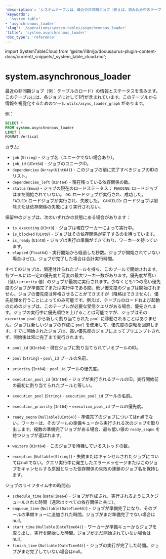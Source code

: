 ```yaml
---
'description': 'システムテーブルは、最近の非同期ジョブ（例えば、読み込み中のテーブル）の情報と状態を含んでいます。テーブルは、各ジョブの行を含んでいます。'
'keywords':
- 'system table'
- 'asynchronous_loader'
'slug': '/operations/system-tables/asynchronous_loader'
'title': 'system.asynchronous_loader'
'doc_type': 'reference'
---
```


import SystemTableCloud from '@site/i18n/jp/docusaurus-plugin-content-docs/current/_snippets/_system_table_cloud.md';


# system.asynchronous_loader

<SystemTableCloud/>

最近の非同期ジョブ（例：テーブルのロード）の情報とステータスを含みます。このテーブルには、各ジョブに対して1行が含まれています。このテーブルから情報を視覚化するためのツール `utils/async_loader_graph` があります。

例：

```sql
SELECT *
FROM system.asynchronous_loader
LIMIT 1
FORMAT Vertical
```

カラム:

- `job` (`String`) - ジョブ名（ユニークでない場合あり）。
- `job_id` (`UInt64`) - ジョブのユニークID。
- `dependencies` (`Array(UInt64)`) - このジョブの前に完了すべきジョブのIDのリスト。
- `dependencies_left` (`UInt64`) - 現在残っている依存関係の数。
- `status` (`Enum`) - ジョブの現在のロードステータス：
    `PENDING`: ロードジョブはまだ開始されていない。
    `OK`: ロードジョブが実行され、成功した。
    `FAILED`: ロードジョブが実行され、失敗した。
    `CANCELED`: ロードジョブは削除または依存関係の失敗により実行されない。

保留中のジョブは、次のいずれかの状態にある場合があります：
- `is_executing` (`UInt8`) - ジョブは現在ワーカーによって実行中。
- `is_blocked` (`UInt8`) - ジョブはその依存関係が完了するのを待っています。
- `is_ready` (`UInt8`) - ジョブは実行の準備ができており、ワーカーを待っています。
- `elapsed` (`Float64`) - 実行開始から経過した秒数。ジョブが開始されていない場合はゼロ。ジョブが完了した場合は合計実行時間。

すべてのジョブは、関連付けられたプールを持ち、このプールで開始されます。各プールには一定の優先度と可変の最大ワーカー数があります。優先度が高い（低い `priority` 値）のジョブが最初に実行されます。少なくとも1つの高い優先度のジョブが準備完了または実行中である間、低い優先度のジョブは開始されません。ジョブの優先度は昇格させることができますが（降格はできません）、優先処理を行うことによってのみ可能です。例えば、テーブルのロードおよび起動のためのジョブは、このテーブルが必要な受信クエリがある場合、優先されます。ジョブの実行中に優先順位を上げることは可能ですが、ジョブはその `execution_pool` から新しく割り当てられた `pool` に移動されることはありません。ジョブは新しいジョブの作成に `pool` を使用して、優先度の逆転を回避します。すでに開始されたジョブは、高い優先度のジョブによってプリエンプトされず、開始後は常に完了まで実行されます。
- `pool_id` (`UInt64`) - 現在ジョブに割り当てられているプールのID。
- `pool` (`String`) - `pool_id` プールの名前。
- `priority` (`Int64`) - `pool_id` プールの優先度。
- `execution_pool_id` (`UInt64`) - ジョブが実行されるプールのID。実行開始前の最初に割り当てられたプールと等しい。
- `execution_pool` (`String`) - `execution_pool_id` プールの名前。
- `execution_priority` (`Int64`) - `execution_pool_id` プールの優先度。

- `ready_seqno` (`Nullable(UInt64)`) - 準備完了のジョブについてはnullでない。ワーカーは、そのプールの準備キューから実行される次のジョブを取り出します。複数の準備完了ジョブがある場合、最も低い値の `ready_seqno` を持つジョブが選ばれます。
- `waiters` (`UInt64`) - このジョブを待機しているスレッドの数。
- `exception` (`Nullable(String)`) - 失敗またはキャンセルされたジョブについてはnullでない。クエリ実行中に発生したエラーメッセージまたはこのジョブをキャンセルする原因となった依存関係の失敗の連鎖のジョブ名を保持します。

ジョブのライフタイム中の時間点:
- `schedule_time` (`DateTime64`) - ジョブが作成され、実行されるようにスケジュールされた時間（通常はすべての依存関係と共に）。
- `enqueue_time` (`Nullable(DateTime64)`) - ジョブが準備完了になり、そのプールの準備キューに追加された時間。ジョブがまだ準備完了でない場合はnull。
- `start_time` (`Nullable(DateTime64)`) - ワーカーが準備キューからジョブを取り出し、実行を開始した時間。ジョブがまだ開始されていない場合はnull。
- `finish_time` (`Nullable(DateTime64)`) - ジョブの実行が完了した時間。ジョブがまだ完了していない場合はnull。
